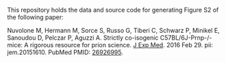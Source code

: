 This repository holds the data and source code for generating Figure S2 of the following paper:

Nuvolone M, Hermann M, Sorce S, Russo G, Tiberi C, Schwarz P, Minikel E, Sanoudou D, Pelczar P, Aguzzi A. Strictly co-isogenic C57BL/6J-Prnp-/- mice: A rigorous resource for prion science. [J Exp Med](http://jem.rupress.org/content/early/2016/02/23/jem.20151610.abstract). 2016 Feb 29. pii: jem.20151610. PubMed PMID: [26926995](http://www.ncbi.nlm.nih.gov/pubmed/26926995).

